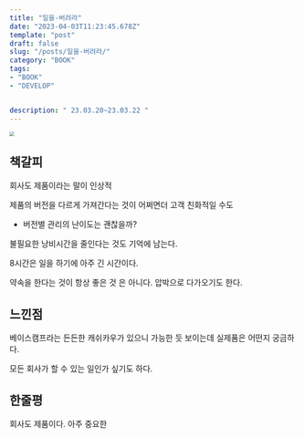 ```yaml
---
title: "일을-버려라"
date: "2023-04-03T11:23:45.678Z"
template: "post"
draft: false
slug: "/posts/일을-버려라/"
category: "BOOK"
tags:
- "BOOK"
- "DEVELOP"


description: " 23.03.20~23.03.22 "
---
```


<img src="http://image.yes24.com/goods/84888804.jpg" style="zoom:50%;" />

## 책갈피

회사도 제품이라는 말이 인상적

제품의 버전을 다르게 가져간다는 것이 어쩌면더 고객 친화적일 수도

- 버전별 관리의 난이도는 괜찮을까?

불필요한 낭비시간을 줄인다는 것도 기억에 남는다.

8시간은 일을 하기에 아주 긴 시간이다.

약속을 한다는 것이 항상 좋은 것 은 아니다. 압박으로 다가오기도 한다.

## 느낀점 

베이스캠프라는 든든한 캐쉬카우가 있으니 가능한 듯 보이는데 실제품은 어떤지 궁금하다.

모든 회사가 할 수 있는 일인가 싶기도 하다.




## 한줄평

회사도 제품이다. 아주 중요한